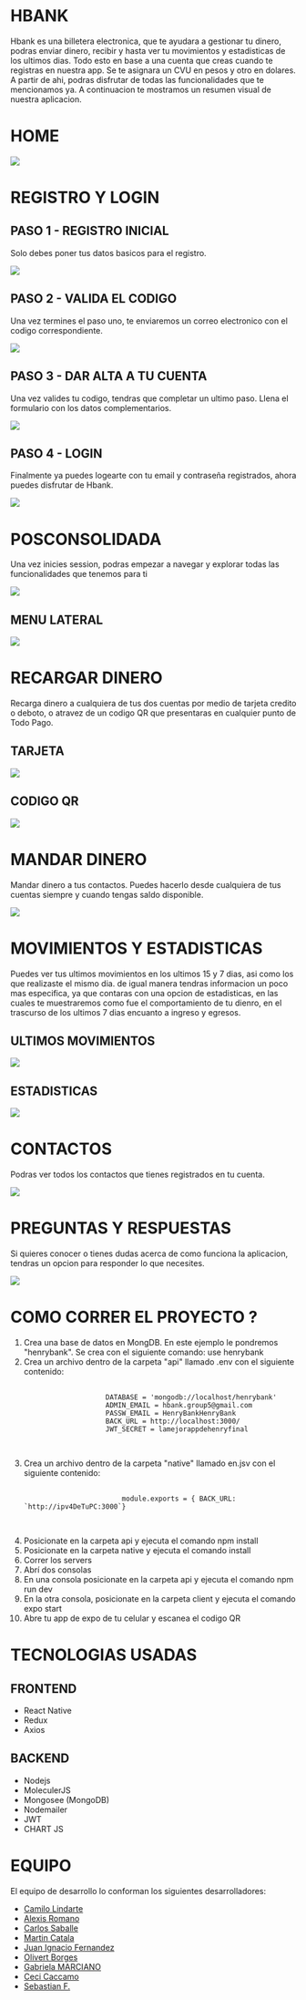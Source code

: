 <h1>HBANK</h1> 
<p>
    Hbank es una billetera electronica, que te ayudara a gestionar tu dinero, podras enviar dinero, recibir y hasta ver tu movimientos y estadisticas de los ultimos dias. Todo esto en base a una cuenta que creas cuando te registras en nuestra app. Se te asignara un CVU en pesos y otro en dolares. A partir de ahi, podras disfrutar de todas las funcionalidades que te mencionamos ya. A continuacion te mostramos un resumen visual de nuestra aplicacion.

</p>

<div>
    <h1>HOME</h1> 
    <img src="./readmeAssets/Home.png"></img>
    <h1>REGISTRO Y LOGIN</h1> 
    <h2>PASO 1 - REGISTRO INICIAL</h2> 
    <p>Solo debes poner tus datos basicos para el registro.</p>
    <img src="./readmeAssets/Registro1.png"></img>
    <h2>PASO 2 - VALIDA EL CODIGO</h2> 
    <p>Una vez termines el paso uno, te enviaremos un correo electronico con el codigo correspondiente.</p>
    <img src="./readmeAssets/Registro2.png"></img>
    <h2>PASO 3 - DAR ALTA A TU CUENTA</h2> 
    <p>Una vez valides tu codigo, tendras que completar un ultimo paso. Llena el formulario con los datos complementarios.</p>
    <img src="./readmeAssets/Registro3.png"></img>
    <h2>PASO 4 - LOGIN</h2> 
    <p>Finalmente ya puedes logearte con tu email y contraseña registrados, ahora puedes disfrutar de Hbank.</p>
    <img src="./readmeAssets/Login.png"></img>
<div>

<div>
    <h1>POSCONSOLIDADA</h1>
    <p>
        Una vez inicies session, podras empezar a navegar y explorar todas las funcionalidades que tenemos para ti
    </p>
    <img src="./readmeAssetss/Poscon.png"></img>
    <h2>MENU LATERAL</h2>
    <img src="./readmeAssets/Menu.png"></img>
    <h1>RECARGAR DINERO</h1> 
    <p>
        Recarga dinero a cualquiera de tus dos cuentas por medio de tarjeta credito o deboto, o atravez de un codigo QR que presentaras en cualquier punto de Todo Pago.
    </p>
    <h2>TARJETA</h2>
    <img src="./readmeAssets/Card.png"></img>
    <h2>CODIGO QR</h2>
    <img src="./readmeAssets/QR.png"></img>
    <h1>MANDAR DINERO</h1> 
    <p>
        Mandar dinero a tus contactos. Puedes hacerlo desde cualquiera de tus cuentas siempre y cuando tengas saldo disponible.
    </p>
    <img src="./readmeAssets/Mandar.png"></img>
    <h1>MOVIMIENTOS Y ESTADISTICAS</h1>
    <p>
        Puedes ver tus ultimos movimientos en los ultimos 15 y 7 dias, asi como los que realizaste el mismo dia. de igual manera tendras informacion un poco mas especifica, ya que contaras con una opcion de estadisticas, en las cuales te muestraremos como fue el comportamiento de tu dienro, en el trascurso de los ultimos 7 dias encuanto a ingreso y egresos.
    </p>
    <h2>ULTIMOS MOVIMIENTOS</h2>
    <img src="./readmeAssets/UlMov.png"></img>
    <h2>ESTADISTICAS</h2>
    <img src="./readmeAssets/Est.png"></img>
</div>
<div>
<h1>CONTACTOS</h1>
    <p>
        Podras ver todos los contactos que tienes registrados en tu cuenta.
    </p>
    <img src="./readmeAssets/Conta.png"></img>

</div>
<h1>PREGUNTAS Y RESPUESTAS</h1>
    <p>
        Si quieres conocer o tienes dudas acerca de como funciona la aplicacion, tendras un opcion para responder lo que necesites.
    </p>
    <img src="./readmeAssets/FAQ.png"></img>

</div>


<div>
    <h1> COMO CORRER EL PROYECTO ? </h1>
        <ol>
        <li>Crea una base de datos en MongDB. En este ejemplo le pondremos "henrybank". Se crea con el siguiente comando: use henrybank</li>
        <li>Crea un archivo dentro de la carpeta "api" llamado .env con el siguiente contenido:
            <pre>
                    <code>
                    DATABASE = 'mongodb://localhost/henrybank'
                    ADMIN_EMAIL = hbank.group5@gmail.com
                    PASSW_EMAIL = HenryBankHenryBank
                    BACK_URL = http://localhost:3000/
                    JWT_SECRET = lamejorappdehenryfinal
                    </code>
            </pre>
        </li>
        <li>Crea un archivo dentro de la carpeta "native" llamado en.jsv con el siguiente contenido:
            <pre>
                    <code>
                        module.exports = { BACK_URL: `http://ipv4DeTuPC:3000`}
                    </code>
            </pre>
        </li>
        <li>Posicionate en la carpeta api y ejecuta el comando npm install</li>
        <li>Posicionate en la carpeta native y ejecuta el comando install</li>
        <li>Correr los servers</li>
        <li>Abrí dos consolas</li>
        <li>En una consola posicionate en la carpeta api y ejecuta el comando npm run dev</li>
        <li>En la otra consola, posicionate en la carpeta client y ejecuta el comando expo start</li>
        <li>Abre tu app de expo de tu celular y escanea el codigo QR </li>
        </ol>
</div>
<div>
    <h1> TECNOLOGIAS USADAS </h1>
        <h2>FRONTEND</h2>
        <ul>
            <li>React Native</li>
            <li>Redux</li>
            <li>Axios</li>
        </ul>
        <h2>BACKEND</h2>
        <ul>
            <li>Nodejs</li>
            <li>MoleculerJS</li>
            <li>Mongosee (MongoDB)</li>
            <li>Nodemailer</li>
            <li>JWT</li>
            <li>CHART JS</li>
        </ul>

</div>
<div>
    <h1> EQUIPO </h1>
    <p>El equipo de desarrollo lo conforman los siguientes desarrolladores:</p>
        <ul>
            <li><a href="https://github.com/CamilolIn" rel="nofollow">Camilo Lindarte </a></li>
            <li><a href="https://github.com/quasirsg" rel="nofollow">Alexis Romano </a></li>
            <li><a href="https://github.com/nvlozano" rel="nofollow">Carlos Saballe</a></li>
            <li><a href="https://github.com/martinc1991" rel="nofollow">Martin Catala</a></li>
            <li><a href="https://github.com/JuanFernandezJubin" rel="nofollow">Juan Ignacio Fernandez</a></li>
            <li><a href="https://github.com/olivertborges" rel="nofollow">Olivert Borges </a></li>
            <li><a href="https://github.com/gabbies86" rel="nofollow">Gabriela MARCIANO </a></li>
            <li><a href="https://github.com/Ceci-Caccamo" rel="nofollow">Ceci Caccamo </a></li>
            <li><a href="https://github.com/sebasf24" rel="nofollow">Sebastian F.</a></li>
        </ul>

</div>
